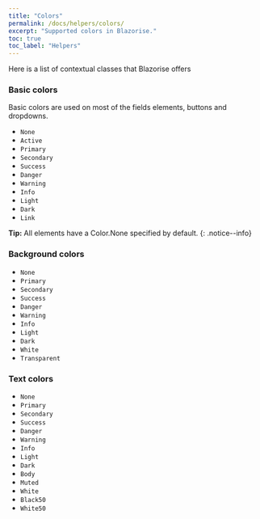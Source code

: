 ```yaml
---
title: "Colors"
permalink: /docs/helpers/colors/
excerpt: "Supported colors in Blazorise."
toc: true
toc_label: "Helpers"
---
```


Here is a list of contextual classes that Blazorise offers

### Basic colors

Basic colors are used on most of the fields elements, buttons and dropdowns.

- `None`
- `Active`
- `Primary`
- `Secondary`
- `Success`
- `Danger`
- `Warning`
- `Info`
- `Light`
- `Dark`
- `Link`

**Tip:** All elements have a Color.None specified by default.
{: .notice--info}

### Background colors

- `None`
- `Primary`
- `Secondary`
- `Success`
- `Danger`
- `Warning`
- `Info`
- `Light`
- `Dark`
- `White`
- `Transparent`

### Text colors

- `None`
- `Primary`
- `Secondary`
- `Success`
- `Danger`
- `Warning`
- `Info`
- `Light`
- `Dark`
- `Body`
- `Muted`
- `White`
- `Black50`
- `White50`